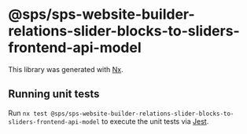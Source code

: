 # @sps/sps-website-builder-relations-slider-blocks-to-sliders-frontend-api-model

This library was generated with [Nx](https://nx.dev).

## Running unit tests

Run `nx test @sps/sps-website-builder-relations-slider-blocks-to-sliders-frontend-api-model` to execute the unit tests via [Jest](https://jestjs.io).
